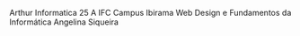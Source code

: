 Arthur Informatica 25 A
IFC Campus Ibirama
Web Design e Fundamentos da Informática
Angelina Siqueira
